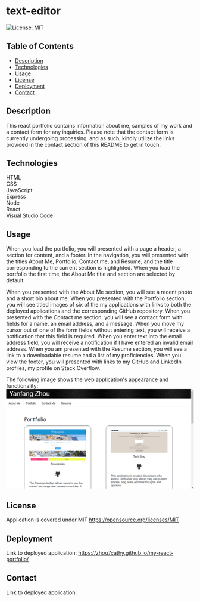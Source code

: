 # text-editor
![License: MIT](https://img.shields.io/badge/License-MIT-yellow.svg)

## Table of Contents
- [Description](#Description)
- [Technologies](#Technologies)
- [Usage](#Usage)
- [License](#License)
- [Deployment](##Deployment)
- [Contact](#Contact)
## Description
This react portfolio contains information about me, samples of my work and a contact form for any inquiries. Please note that the contact form is currently undergoing processing, and as such, kindly utilize the links provided in the contact section of this README to get in touch.

## Technologies
HTML <br />
CSS <br />
JavaScript <br />
Express <br />
Node <br />
React <br />
Visual Studio Code <br />
## Usage
When you load the portfolio, you will presented with a page a header, a section for content, and a footer. In the navigation, you will presented with the titles About Me, Portfolio, Contact me, and Resume, and the title corresponding to the current section is highlighted. When you load the portfolio the first time, the About Me title and section are selected by default.

When you presented with the About Me section, you will see a recent photo and a short bio about me.
When you presented with the Portfolio section, you will see titled images of six of the my applications with links to both the deployed applications and the corresponding GitHub repository.
When you presented with the Contact me section, you will see a contact form with fields for a name, an email address, and a message.
When you move my cursor out of one of the form fields without entering text, you will receive a notification that this field is required.
When you enter text into the email address field, you will receive a notification if I have entered an invalid email address.
When you am presented with the Resume section, you will see a link to a downloadable resume and a list of my proficiencies.
When you view the footer, you will presented with links to my GitHub and LinkedIn profiles, my profile on Stack Overflow.

The following image shows the web application's appearance and functionality:
![alt text](src/assets/react-portfolio.png)
## License
Application is covered under MIT https://opensource.org/licenses/MIT

## Deployment
Link to deployed application: https://zhou7cathy.github.io/my-react-portfolio/

## Contact
Link to deployed application: 